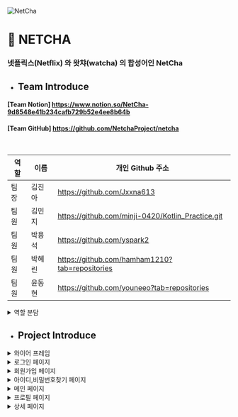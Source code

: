 

![NetCha](image-1.png)
# 🎈 NETCHA 
### 넷플릭스(Netflix) 와 왓챠(watcha) 의 합성어인 NetCha



- ## Team Introduce

#### [Team Notion] <https://www.notion.so/NetCha-9d8548e41b234cafb729b52e4ee8b64b>

#### [Team GitHub] https://github.com/NetchaProject/netcha

<br>

| 역할 | 이름   | 개인 Github 주소                 |
| --- | ------ |----------------------------------|
| 팀장 | 김진아 |<https://github.com/Jxxna613>|
| 팀원 | 김민지 |<https://github.com/minji-0420/Kotlin_Practice.git>|
| 팀원 | 박용석 |<https://github.com/yspark2>    |
| 팀원 | 박혜린 |<https://github.com/hamham1210?tab=repositories>     |
| 팀원 | 윤동현 |<https://github.com/youneeo?tab=repositories>   |




<details>
<summary>역할 분담</summary>
![wireframe1]([image-20.png](https://cdn.discordapp.com/attachments/901326137270108224/1142445734273224714/image.png)
</details>



- ## Project Introduce

<details>
<summary>와이어 프레임</summary>

![wireframe1](image-2.png)
![wireframe2](image-3.png)

회의를 통하여 구체적인 설계에 들어가기 전에 대략적인 틀을 구성했습니다.
</details>

<details>
<summary>로그인 페이지</summary>

![loginpage](image-4.png)

- `로그인`,  `회원가입`, `아이디 / 비밀번호 찾기`로 이동 가능합니다.

</details>

<details>
<summary>회원가입 페이지</summary>

![joinpage](image-6.png)

- `가입하기`로 각각의 EditText를 조건에 맞게 입력하여 가입된 정보와 중복체크를 하여 모든 조건을 충족하면 가입하기 버튼으로 데이터 저장이 가능합니다.

</details>

<details>
<summary>아이디,비밀번호찾기 페이지</summary>

![findpage](image-8.png)

- `입력한 닉네임`이 올바르지 않은 경우에는 위와 같은 메세지와 이모티콘을 확인할 수 있으며 가입되어있는 경우에는 아이디와 패스워드의 확인이 가능합니다.
</details>

<details>
<summary>메인 페이지</summary>

![mainpage](image-9.png)

- 메인 페이지에서는 scrollview를 활용하여 만든 이미지 클릭을 통해 `profilepage`,  `detailpage` 로 이동이 가능합니다.
</details>

<details>
<summary>프로필 페이지</summary>

![profilepage](image-11.png)

- 팀원의 선호 영화 장르, 인생영화, 기억에 남는 명대사를 집어넣은 프로필 페이지이며, 가로모드가 가능하게 구현했습니다.
</details>

<details>
<summary>상세 페이지</summary>

![detailpage](image-12.png)
![detailpage](image-13.png)

- 예고편 아래의 이미지를 눌러 연결되어 있는 URL로 이동이 가능하며 줄거리에 내용을 더보기를 눌러 상세내용을 확인이 가능합니다.
</details>





